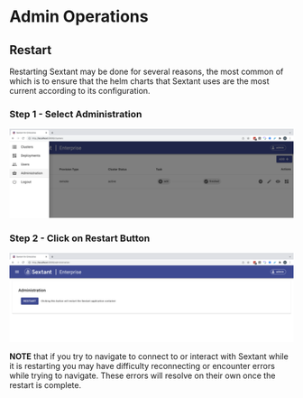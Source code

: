 # Admin Operations

## Restart

Restarting Sextant may be done for several reasons, the most common of which is
to ensure that the helm charts that Sextant uses are the most current according
to its configuration.

### Step 1 - Select Administration

![Sextant Select Admin](../images/sextant-select-admin.png)

### Step 2 - Click on Restart Button

![Sextant Admin Restart](../images/sextant-admin-restart.png)

__NOTE__ that if you try to navigate to connect to or interact with Sextant
while it is restarting you may have difficulty reconnecting or encounter errors
while trying to navigate. These errors will resolve on their own once the
restart is complete.
